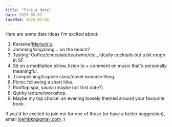 ```yaml
---
title: "Pick a date"
date: 2025-03-02
lastMod: 2025-03-02
---
```


Here are some date ideas I'm excited about:

1. Karaoke/[Martuni's](https://martunis.restaurants-world.com/).
2. Jamming/singalong... on the beach?
3. Tasting! Coffee/chocolate/tea/wine/etc., ideally cocktails but a bit rough in SF.
4. Sit on a meditation pillow, listen to + comment on music that's personally meaningful.
5. Trampolining/trapeze class/novel exercise thing.
6. Picnic following a short hike.
7. Rooftop spa, sauna (maybe not first date?).
8. Quirky lecture/workshop.
9. Maybe my top choice: an evening loosely themed around your favourite book.

If you'd be excited to join me for one of these (or have a better suggestion), email [joelhbkr@gmail.com](mailto:joelhbkr@gmail.com) :)